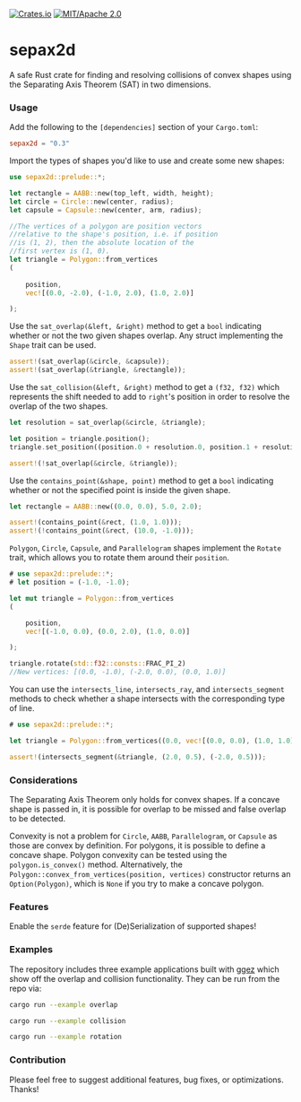 [![Crates.io](https://img.shields.io/crates/v/sepax2d.svg)](https://crates.io/crates/sepax2d)
[![MIT/Apache 2.0](https://img.shields.io/badge/license-MIT%2FApache-blue.svg)](./LICENSE)

# sepax2d
A safe Rust crate for finding and resolving collisions of convex shapes using the Separating Axis Theorem (SAT) in two dimensions.

### Usage

Add the following to the `[dependencies]` section of your `Cargo.toml`:

```toml
sepax2d = "0.3"
```

Import the types of shapes you'd like to use and create some new shapes:

```rust
use sepax2d::prelude::*;

let rectangle = AABB::new(top_left, width, height);
let circle = Circle::new(center, radius);
let capsule = Capsule::new(center, arm, radius);

//The vertices of a polygon are position vectors
//relative to the shape's position, i.e. if position
//is (1, 2), then the absolute location of the
//first vertex is (1, 0).
let triangle = Polygon::from_vertices
(
    
    position,
    vec![(0.0, -2.0), (-1.0, 2.0), (1.0, 2.0)]

);
```

Use the `sat_overlap(&left, &right)` method to get a `bool` indicating whether or not the two given shapes overlap.
Any struct implementing the `Shape` trait can be used.

```rust
assert!(sat_overlap(&circle, &capsule));
assert!(sat_overlap(&triangle, &rectangle));
```

Use the `sat_collision(&left, &right)` method to get a `(f32, f32)` which represents the shift needed to add to `right`'s
position in order to resolve the overlap of the two shapes.

```rust
let resolution = sat_overlap(&circle, &triangle);

let position = triangle.position();
triangle.set_position((position.0 + resolution.0, position.1 + resolution.1));

assert!(!sat_overlap(&circle, &triangle));
```

Use the `contains_point(&shape, point)` method to get a `bool` indicating whether or not the specified point
is inside the given shape.

```rust
let rectangle = AABB::new((0.0, 0.0), 5.0, 2.0);

assert!(contains_point(&rect, (1.0, 1.0)));
assert!(!contains_point(&rect, (10.0, -1.0)));
```

`Polygon`, `Circle`, `Capsule`, and `Parallelogram` shapes implement the `Rotate` trait, which allows you to rotate them
around their `position`.

```rust
# use sepax2d::prelude::*;
# let position = (-1.0, -1.0);

let mut triangle = Polygon::from_vertices
(

    position,
    vec![(-1.0, 0.0), (0.0, 2.0), (1.0, 0.0)]

);

triangle.rotate(std::f32::consts::FRAC_PI_2)
//New vertices: [(0.0, -1.0), (-2.0, 0.0), (0.0, 1.0)]
```

You can use the `intersects_line`, `intersects_ray`, and `intersects_segment` methods to
check whether a shape intersects with the corresponding type of line.

```rust
# use sepax2d::prelude::*;

let triangle = Polygon::from_vertices((0.0, vec![(0.0, 0.0), (1.0, 1.0), (-1.0, 1.0)]));

assert!(intersects_segment(&triangle, (2.0, 0.5), (-2.0, 0.5)));
```

### Considerations
The Separating Axis Theorem only holds for convex shapes. If a concave shape is passed in, it is possible
for overlap to be missed and false overlap to be detected.

Convexity is not a problem for `Circle`, `AABB`, `Parallelogram`, or `Capsule` as those are convex by definition. For
polygons, it is possible to define a concave shape. Polygon convexity can be tested using the
`polygon.is_convex()` method. Alternatively, the `Polygon::convex_from_vertices(position, vertices)`
constructor returns an `Option(Polygon)`, which is `None` if you try to make a concave polygon.

### Features

Enable the `serde` feature for (De)Serialization of supported shapes!

### Examples
The repository includes three example applications built with [ggez](https://crates.io/crates/ggez)
which show off the overlap and collision functionality. They can be run from the repo via:

```sh
cargo run --example overlap

cargo run --example collision

cargo run --example rotation
```

### Contribution
Please feel free to suggest additional features, bug fixes, or optimizations. Thanks!